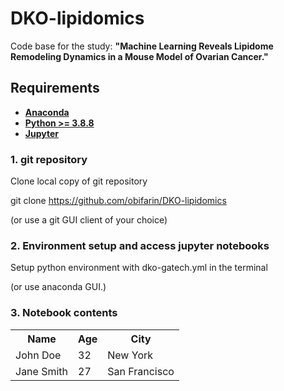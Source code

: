 # DKO-lipidomics
 
Code base for the study: **"Machine Learning Reveals Lipidome Remodeling Dynamics in a Mouse Model of Ovarian Cancer."**

## Requirements

- __[Anaconda](https://www.anaconda.com/)__
- __[Python >= 3.8.8](https://www.python.org/downloads/)__
- __[Jupyter](https://jupyter.org/install)__


### 1. git repository

Clone local copy of git repository

git clone https://github.com/obifarin/DKO-lipidomics

(or use a git GUI client of your choice)

### 2. Environment setup and access jupyter notebooks
Setup python environment with dko-gatech.yml in the terminal 

(or use anaconda GUI.)


### 3. Notebook contents

<table>
  <tr>
    <th>Name</th>
    <th>Age</th>
    <th>City</th>
  </tr>
  <tr>
    <td>John Doe</td>
    <td>32</td>
    <td>New York</td>
  </tr>
  <tr>
    <td>Jane Smith</td>
    <td>27</td>
    <td>San Francisco</td>
  </tr>
</table>
